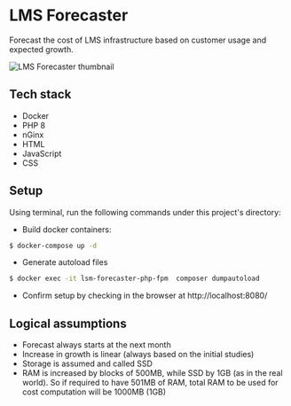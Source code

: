# LMS Forecaster

Forecast the cost of LMS infrastructure based on customer usage and expected growth.

![LMS Forecaster thumbnail](https://github.com/morcen/lms-forecaster/blob/master/public/assets/images/thumbnail.png)

## Tech stack
- Docker
- PHP 8
- nGinx
- HTML
- JavaScript
- CSS

## Setup
Using terminal, run the following commands under this project's directory:
- Build docker containers:
```bash
$ docker-compose up -d
```

- Generate autoload files
```bash
$ docker exec -it lsm-forecaster-php-fpm  composer dumpautoload
```

- Confirm setup by checking in the browser at http://localhost:8080/

## Logical assumptions
- Forecast always starts at the next month
- Increase in growth is linear (always based on the initial studies)
- Storage is assumed and called SSD
- RAM is increased by blocks of 500MB, while SSD by 1GB (as in the real world). So if required to have 501MB of RAM, total RAM to be used for cost computation will be 1000MB (1GB)

